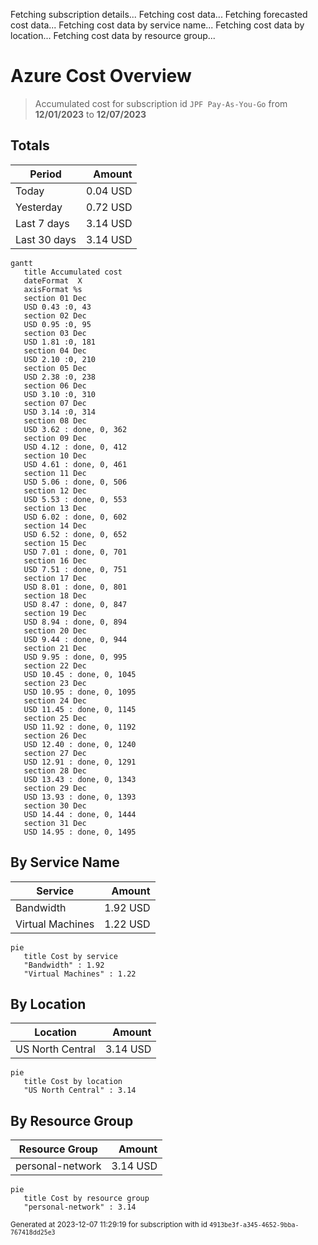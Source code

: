 Fetching subscription details...
Fetching cost data...
Fetching forecasted cost data...
Fetching cost data by service name...
Fetching cost data by location...
Fetching cost data by resource group...
# Azure Cost Overview

> Accumulated cost for subscription id `JPF Pay-As-You-Go` from **12/01/2023** to **12/07/2023**

## Totals

|Period|Amount|
|---|---:|
|Today|0.04 USD|
|Yesterday|0.72 USD|
|Last 7 days|3.14 USD|
|Last 30 days|3.14 USD|

```mermaid
gantt
   title Accumulated cost
   dateFormat  X
   axisFormat %s
   section 01 Dec
   USD 0.43 :0, 43
   section 02 Dec
   USD 0.95 :0, 95
   section 03 Dec
   USD 1.81 :0, 181
   section 04 Dec
   USD 2.10 :0, 210
   section 05 Dec
   USD 2.38 :0, 238
   section 06 Dec
   USD 3.10 :0, 310
   section 07 Dec
   USD 3.14 :0, 314
   section 08 Dec
   USD 3.62 : done, 0, 362
   section 09 Dec
   USD 4.12 : done, 0, 412
   section 10 Dec
   USD 4.61 : done, 0, 461
   section 11 Dec
   USD 5.06 : done, 0, 506
   section 12 Dec
   USD 5.53 : done, 0, 553
   section 13 Dec
   USD 6.02 : done, 0, 602
   section 14 Dec
   USD 6.52 : done, 0, 652
   section 15 Dec
   USD 7.01 : done, 0, 701
   section 16 Dec
   USD 7.51 : done, 0, 751
   section 17 Dec
   USD 8.01 : done, 0, 801
   section 18 Dec
   USD 8.47 : done, 0, 847
   section 19 Dec
   USD 8.94 : done, 0, 894
   section 20 Dec
   USD 9.44 : done, 0, 944
   section 21 Dec
   USD 9.95 : done, 0, 995
   section 22 Dec
   USD 10.45 : done, 0, 1045
   section 23 Dec
   USD 10.95 : done, 0, 1095
   section 24 Dec
   USD 11.45 : done, 0, 1145
   section 25 Dec
   USD 11.92 : done, 0, 1192
   section 26 Dec
   USD 12.40 : done, 0, 1240
   section 27 Dec
   USD 12.91 : done, 0, 1291
   section 28 Dec
   USD 13.43 : done, 0, 1343
   section 29 Dec
   USD 13.93 : done, 0, 1393
   section 30 Dec
   USD 14.44 : done, 0, 1444
   section 31 Dec
   USD 14.95 : done, 0, 1495
```

## By Service Name

|Service|Amount|
|---|---:|
|Bandwidth|1.92 USD|
|Virtual Machines|1.22 USD|

```mermaid
pie
   title Cost by service
   "Bandwidth" : 1.92
   "Virtual Machines" : 1.22
```

## By Location

|Location|Amount|
|---|---:|
|US North Central|3.14 USD|

```mermaid
pie
   title Cost by location
   "US North Central" : 3.14
```

## By Resource Group

|Resource Group|Amount|
|---|---:|
|personal-network|3.14 USD|

```mermaid
pie
   title Cost by resource group
   "personal-network" : 3.14
```

<sup>Generated at 2023-12-07 11:29:19 for subscription with id `4913be3f-a345-4652-9bba-767418dd25e3`</sup>

